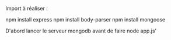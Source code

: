 Import à réaliser :

npm install express
npm install body-parser
npm install mongoose

D'abord lancer le serveur mongodb avant de faire node app.js'
